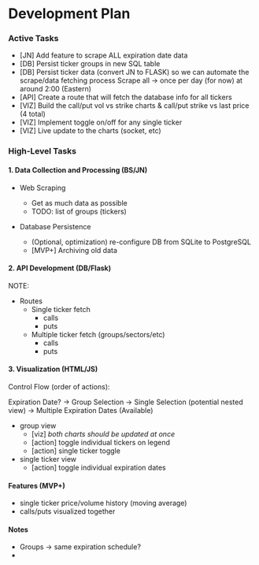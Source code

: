 # Development Plan

### Active Tasks

- [JN] Add feature to scrape ALL expiration date data
- [DB] Persist ticker groups in new SQL table
- [DB] Persist ticker data (convert JN to FLASK) so we can automate the scrape/data fetching process
  Scrape all -> once per day (for now) at around 2:00 (Eastern)
- [API] Create a route that will fetch the database info for all tickers
- [VIZ] Build the call/put vol vs strike charts & call/put strike vs last price (4 total)
- [VIZ] Implement toggle on/off for any single ticker
- [VIZ] Live update to the charts (socket, etc)

### High-Level Tasks

#### 1. Data Collection and Processing (BS/JN)
- Web Scraping
  - Get as much data as possible
  - TODO: list of groups (tickers)

- Database Persistence
  - (Optional, optimization) re-configure DB from SQLite to PostgreSQL
  - [MVP+] Archiving old data

#### 2. API Development (DB/Flask)
NOTE: 
- Routes
  - Single ticker fetch
    - calls
    - puts
  - Multiple ticker fetch (groups/sectors/etc)
    - calls
    - puts

#### 3. Visualization (HTML/JS)
Control Flow (order of actions):

Expiration Date? -> Group Selection -> Single Selection (potential nested view) -> Multiple Expiration Dates (Available)

- group view
  - [viz] *both charts should be updated at once*
  - [action] toggle individual tickers on legend
  - [action] single ticker toggle
- single ticker view
  - [action] toggle individual expiration dates

#### Features (MVP+)
- single ticker price/volume history (moving average)
- calls/puts visualized together

#### Notes
- Groups -> same expiration schedule?
- 